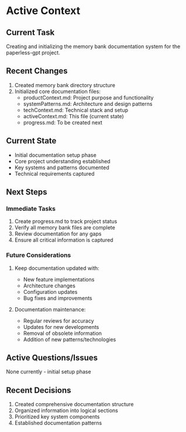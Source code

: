 # Active Context

## Current Task
Creating and initializing the memory bank documentation system for the paperless-gpt project.

## Recent Changes
1. Created memory bank directory structure
2. Initialized core documentation files:
   - productContext.md: Project purpose and functionality
   - systemPatterns.md: Architecture and design patterns
   - techContext.md: Technical stack and setup
   - activeContext.md: This file (current state)
   - progress.md: To be created next

## Current State
- Initial documentation setup phase
- Core project understanding established
- Key systems and patterns documented
- Technical requirements captured

## Next Steps

### Immediate Tasks
1. Create progress.md to track project status
2. Verify all memory bank files are complete
3. Review documentation for any gaps
4. Ensure all critical information is captured

### Future Considerations
1. Keep documentation updated with:
   - New feature implementations
   - Architecture changes
   - Configuration updates
   - Bug fixes and improvements

2. Documentation maintenance:
   - Regular reviews for accuracy
   - Updates for new developments
   - Removal of obsolete information
   - Addition of new patterns/technologies

## Active Questions/Issues
None currently - initial setup phase

## Recent Decisions
1. Created comprehensive documentation structure
2. Organized information into logical sections
3. Prioritized key system components
4. Established documentation patterns
